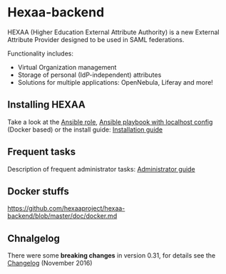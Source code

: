 Hexaa-backend
========================

HEXAA (Higher Education External Attribute Authority) is a new External Attribute Provider designed to be used in SAML federations.

Functionality includes:

+ Virtual Organization management
+ Storage of personal (IdP-independent) attributes
+ Solutions for multiple applications: OpenNebula, Liferay and more!

Installing HEXAA
----------------

Take a look at the
[Ansible role](https://github.com/hexaaproject/ansible-role-hexaa-backend),
[Ansible playbook with localhost config](https://github.com/hexaaproject/ansible-hexaa)
(Docker based) or the install guide:
[Installation guide](https://github.com/hexaaproject/hexaa-backend/blob/master/doc/installation.md)

Frequent tasks
--------------

Description of frequent administrator tasks:
[Administrator guide](https://github.com/hexaaproject/hexaa-backend/blob/master/doc/administrator-guide.md)

Docker stuffs
-------------
https://github.com/hexaaproject/hexaa-backend/blob/master/doc/docker.md

Chnalgelog
----------
There were some __breaking changes__ in version 0.31, for details see the [Changelog](https://github.com/hexaaproject/hexaa-backend/blob/master/doc/CHANGELOG.md) (November 2016)
